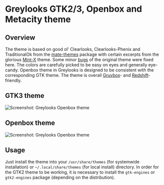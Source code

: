 # Greylooks GTK2/3, Openbox and Metacity theme
## Overview
The theme is based on good ol' Clearlooks, Clearlooks-Phenix and TraditionalOk from the [mate-themes](https://github.com/mate-desktop/mate-themes) package with certain excerpts from the glorious [Mint-X](https://github.com/linuxmint/mint-themes) theme. Some minor [bugs](../assets/screenshots/traditionalok-greylooks-comparison.png) of the original theme were fixed here. The colors are carefully picked to be easy on eyes and generally eye-candy. Openbox theme in Greylooks is designed to be consistent with the corresponding GTK theme. The theme is overall [Gruvbox](https://github.com/morhetz/gruvbox)- and [Redshift](https://github.com/jonls/redshift)-friendly.
## GTK3 theme
![Screenshot: Greylooks Openbox theme](../assets/screenshots/greylooks-gtk3.png?raw=true "Screenshot: Greylooks Openbox theme")

## Openbox theme
![Screenshot: Greylooks Openbox theme](../assets/screenshots/greylooks-openbox.png?raw=true "Screenshot: Greylooks Openbox theme")

## Usage
Just install the theme into your `/usr/share/themes` (for systemwide installation) or `~/.local/share/themes` (for local install) directory.
In order for the GTK2 theme to be working, it is necessary to install the `gtk-engines` or `gtk2-engines` package (depending on the distribution).
